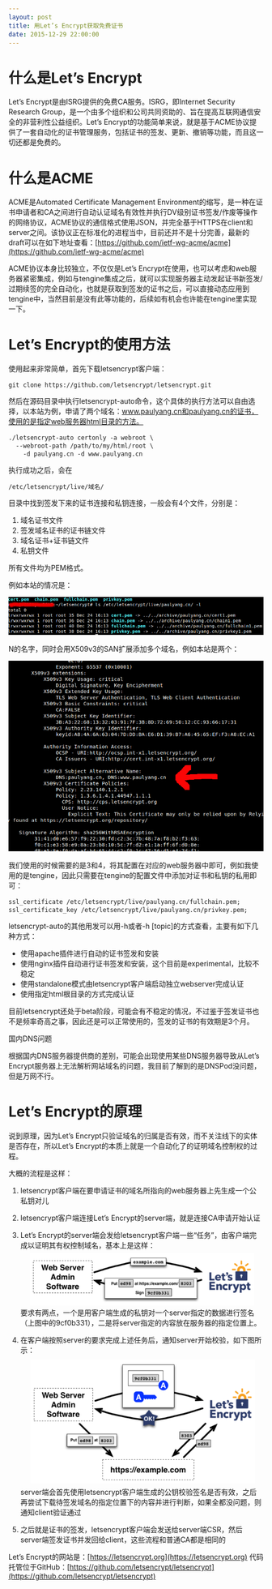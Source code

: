 ```yaml
---
layout: post
title: 用Let’s Encrypt获取免费证书
date: 2015-12-29 22:00:00
---
```


# 什么是Let’s Encrypt

Let’s Encrypt是由ISRG提供的免费CA服务。ISRG，即Internet Security Research Group，是一个由多个组织和公司共同资助的、旨在提高互联网通信安全的非营利性公益组织。Let’s Encrypt的功能简单来说，就是基于ACME协议提供了一套自动化的证书管理服务，包括证书的签发、更新、撤销等功能，而且这一切还都是免费的。


# 什么是ACME

ACME是Automated Certificate Management Environment的缩写，是一种在证书申请者和CA之间进行自动认证域名有效性并执行DV级别证书签发/作废等操作的网络协议，ACME协议的通信格式使用JSON，并完全基于HTTPS在client和server之间。该协议正在标准化的进程当中，目前还并不是十分完善，最新的draft可以在如下地址查看：[https://github.com/ietf-wg-acme/acme](https://github.com/ietf-wg-acme/acme)

ACME协议本身比较独立，不仅仅是Let’s Encrypt在使用，也可以考虑和web服务器紧密集成，例如与tengine集成之后，就可以实现服务器主动发起证书新签发/过期续签的完全自动化，也就是获取到签发的证书之后，可以直接动态应用到tengine中，当然目前是没有此等功能的，后续如有机会也许能在tengine里实现一下。

# Let’s Encrypt的使用方法

使用起来非常简单，首先下载letsencrypt客户端：

~~~~~~~~~~
git clone https://github.com/letsencrypt/letsencrypt.git
~~~~~~~~~~

然后在源码目录中执行letsencrypt-auto命令，这个具体的执行方法可以自由选择，以本站为例，申请了两个域名：www.paulyang.cn和paulyang.cn的证书，使用的是指定web服务器html目录的方法。

~~~~
./letsencrypt-auto certonly -a webroot \
  --webroot-path /path/to/my/html/root \
    -d paulyang.cn -d www.paulyang.cn
~~~~

执行成功之后，会在

~~~~
/etc/letsencrypt/live/域名/
~~~~

目录中找到签发下来的证书连接和私钥连接，一般会有4个文件，分别是：

1. 域名证书文件
2. 签发域名证书的证书链文件
3. 域名证书+证书链文件
4. 私钥文件

所有文件均为PEM格式。

例如本站的情况是：

<span id="img1"><img src="images/certs_x.png" alt="certs" /></span>

N的名字，同时会用X509v3的SAN扩展添加多个域名，例如本站是两个：

<span id="img2"><img src="images/san_x.png" alt="san" /></span>

我们使用的时候需要的是3和4，将其配置在对应的web服务器中即可，例如我使用的是tengine，因此只需要在tengine的配置文件中添加对证书和私钥的私用即可：

~~~~
ssl_certificate /etc/letsencrypt/live/paulyang.cn/fullchain.pem;
ssl_certificate_key /etc/letsencrypt/live/paulyang.cn/privkey.pem;
~~~~

letsencrypt-auto的其他用发可以用-h或者-h [topic]的方式查看，主要有如下几种方式：

* 使用apache插件进行自动的证书签发和安装
* 使用nginx插件自动进行证书签发和安装，这个目前是experimental，比较不稳定
* 使用standalone模式由letsencrypt客户端启动独立webserver完成认证
* 使用指定html根目录的方式完成认证

目前letsencrypt还处于beta阶段，可能会有不稳定的情况，不过鉴于签发证书也不是频率奇高之事，因此还是可以正常使用的，签发的证书的有效期是3个月。

国内DNS问题

根据国内DNS服务器提供商的差别，可能会出现使用某些DNS服务器导致从Let’s Encrypt服务器上无法解析网站域名的问题，我目前了解到的是DNSPod没问题，但是万网不行。

# Let’s Encrypt的原理

说到原理，因为Let’s Encrypt只验证域名的归属是否有效，而不关注线下的实体是否存在，所以Let’s Encrypt的本质上就是一个自动化了的证明域名控制权的过程。

大概的流程是这样：

1. letsencrypt客户端在要申请证书的域名所指向的web服务器上先生成一个公私钥对儿
2. letsencrypt客户端连接Let’s Encrypt的server端，就是连接CA申请开始认证
3. Let’s Encrypt的server端会发给letsencrypt客户端一些“任务”，由客户端完成以证明其有权控制域名，基本上是这样：
   <span id="img3"><img src="images/Screenshot-from-2016-01-10-001136.png" alt="s1" /></span>
   要求有两点，一个是用客户端生成的私钥对一个server指定的数据进行签名（上图中的9cf0b331），二是将server指定的内容放在服务器的指定位置上。

4. 在客户端按照server的要求完成上述任务后，通知server开始校验，如下图所示：
   <span id="img4"><img src="images/Screenshot-from-2016-01-10-001151.png" alt="s2" /></span>
   server端会首先使用letsencrypt客户端生成的公钥校验签名是否有效，之后再尝试下载待签发域名的指定位置下的内容并进行判断，如果全都没问题，则通知client验证通过
5. 之后就是证书的签发，letsencrypt客户端会发送给server端CSR，然后server端签发证书并发回给client，这些流程和普通CA都是相同的

Let’s Encrypt的网站是：[https://letsencrypt.org](https://letsencrypt.org)
代码托管位于GitHub：[https://github.com/letsencrypt/letsencrypt](https://github.com/letsencrypt/letsencrypt)
